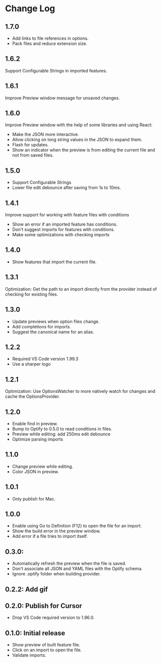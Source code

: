 # Change Log

<!--
All notable changes to the "Optify" extension will be documented in this file.
Check [Keep a Changelog](http://keepachangelog.com/) for recommendations on how to structure this file.
-->

## 1.7.0

- Add links to file references in options.
- Pack files and reduce extension size.

## 1.6.2

Support Configurable Strings in imported features.

## 1.6.1

Improve Preview window message for unsaved changes.

## 1.6.0

Improve Preview window with the help of some libraries and using React:

- Make the JSON more interactive.
- Allow clicking on long string values in the JSON to expand them.
- Flash for updates.
- Show an indicator when the preview is from editing the current file and not from saved files.

## 1.5.0

- Support Configurable Strings
- Lower file edit debounce after saving from 1s to 10ms.

## 1.4.1

Improve support for working with feature files with conditions

- Show an error if an imported feature has conditions.
- Don't suggest imports for features with conditions.
- Make some optimizations with checking imports

## 1.4.0

- Show features that import the current file.

## 1.3.1

Optimization: Get the path to an import directly from the provider instead of checking for existing files.

## 1.3.0

- Update previews when option files change.
- Add completions for imports.
- Suggest the canonical name for an alias.

## 1.2.2

- Required VS Code version 1.99.3
- Use a sharper logo

## 1.2.1

Optimization: Use OptionsWatcher to more natively watch for changes and cache the OptionsProvider.

## 1.2.0

- Enable find in preview.
- Bump to Optify to 0.5.0 to read conditions in files.
- Preview while editing: add 250ms edit debounce
- Optimize parsing imports

## 1.1.0

- Change preview while editing.
- Color JSON in preview.

## 1.0.1

- Only publish for Mac.

## 1.0.0

- Enable using Go to Definition (F12) to open the file for an import.
- Show the build error in the preview window.
- Add error if a file tries to import itself.

## 0.3.0:

- Automatically refresh the preview when the file is saved.
- Don't associate all JSON and YAML files with the Optify schema.
- Ignore .optify folder when building provider.

## 0.2.2: Add gif

## 0.2.0: Publish for Cursor

- Drop VS Code required version to 1.96.0.

## 0.1.0: Initial release

- Show preview of built feature file.
- Click on an import to open the file.
- Validate imports.
